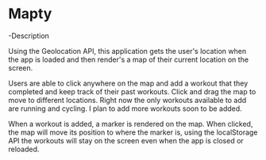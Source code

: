 # Mapty

-Description


Using the Geolocation API, this application gets the user's location when the app is loaded and then render's a map of their current location on the screen.

Users are able to click anywhere on the map and add a workout that they completed and keep track of their past workouts. Click and drag the map to move to different locations. Right now the only workouts available to add are running and cycling. I plan to add more workouts soon to be added. 

When a workout is added, a marker is rendered on the map. When clicked, the map will move its position to where the marker is, using the localStorage API the workouts will stay on the screen even when the app is closed or reloaded.
